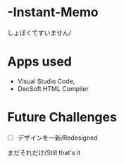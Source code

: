 # -Instant-Memo

しょぼくてすいません/

# Apps used

* Visual Studio Code,
* DecSoft HTML Compiler

# Future Challenges

* [ ] デザインを一新/Redesigned

まだそれだけ/Still that's it
